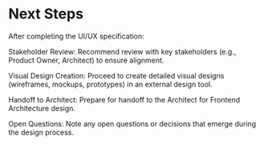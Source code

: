 # Next Steps
After completing the UI/UX specification:

Stakeholder Review: Recommend review with key stakeholders (e.g., Product Owner, Architect) to ensure alignment.

Visual Design Creation: Proceed to create detailed visual designs (wireframes, mockups, prototypes) in an external design tool.

Handoff to Architect: Prepare for handoff to the Architect for Frontend Architecture design.

Open Questions: Note any open questions or decisions that emerge during the design process.

